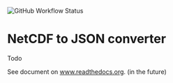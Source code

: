 ![GitHub Workflow Status](https://img.shields.io/github/workflow/status/{smerckel}/{ncjson}/CI?label=build)

# NetCDF to JSON converter


Todo

See document on www.readthedocs.org. (in the future)
